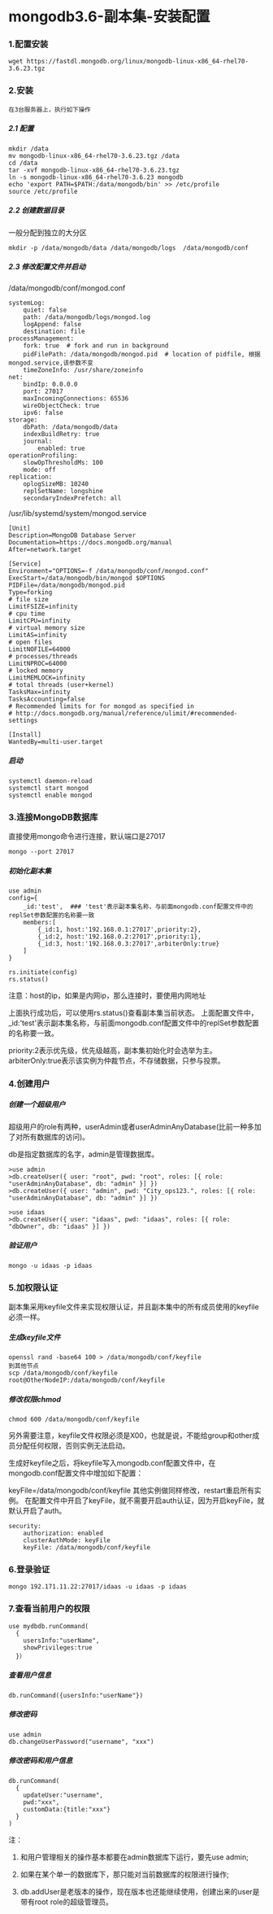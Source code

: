 # mongodb3.6-副本集-安装配置

### 1.配置安装 

```
wget https://fastdl.mongodb.org/linux/mongodb-linux-x86_64-rhel70-3.6.23.tgz
```

### 2.安装

```
在3台服务器上，执行如下操作
```

##### 2.1 配置

```
mkdir /data
mv mongodb-linux-x86_64-rhel70-3.6.23.tgz /data
cd /data
tar -xvf mongodb-linux-x86_64-rhel70-3.6.23.tgz
ln -s mongodb-linux-x86_64-rhel70-3.6.23 mongodb
echo 'export PATH=$PATH:/data/mongodb/bin' >> /etc/profile
source /etc/profile
```

##### 2.2 创建数据目录

一般分配到独立的大分区

```
mkdir -p /data/mongodb/data /data/mongodb/logs  /data/mongodb/conf
```

##### 2.3 修改配置文件并启动

/data/mongodb/conf/mongod.conf

```
systemLog:
    quiet: false
    path: /data/mongodb/logs/mongod.log
    logAppend: false
    destination: file
processManagement:
    fork: true  # fork and run in background
    pidFilePath: /data/mongodb/mongod.pid  # location of pidfile, 根据mongod.service,该参数不变
    timeZoneInfo: /usr/share/zoneinfo
net:
    bindIp: 0.0.0.0
    port: 27017
    maxIncomingConnections: 65536
    wireObjectCheck: true
    ipv6: false
storage:
    dbPath: /data/mongodb/data
    indexBuildRetry: true
    journal:
        enabled: true
operationProfiling:
    slowOpThresholdMs: 100
    mode: off
replication:
    oplogSizeMB: 10240
    replSetName: longshine
    secondaryIndexPrefetch: all
```

/usr/lib/systemd/system/mongod.service

```
[Unit]
Description=MongoDB Database Server
Documentation=https://docs.mongodb.org/manual
After=network.target

[Service]
Environment="OPTIONS=-f /data/mongodb/conf/mongod.conf"
ExecStart=/data/mongodb/bin/mongod $OPTIONS
PIDFile=/data/mongodb/mongod.pid
Type=forking
# file size
LimitFSIZE=infinity
# cpu time
LimitCPU=infinity
# virtual memory size
LimitAS=infinity
# open files
LimitNOFILE=64000
# processes/threads
LimitNPROC=64000
# locked memory
LimitMEMLOCK=infinity
# total threads (user+kernel)
TasksMax=infinity
TasksAccounting=false
# Recommended limits for for mongod as specified in
# http://docs.mongodb.org/manual/reference/ulimit/#recommended-settings

[Install]
WantedBy=multi-user.target
```

##### 启动
```
systemctl daemon-reload
systemctl start mongod
systemctl enable mongod
```

### 3.连接MongoDB数据库

直接使用mongo命令进行连接，默认端口是27017

```
mongo --port 27017
```

##### 初始化副本集
```
use admin
config={
    _id:'test',  ### 'test'表示副本集名称，与前面mongodb.conf配置文件中的replSet参数配置的名称要一致
    members:[
        {_id:1, host:'192.168.0.1:27017',priority:2},
        {_id:2, host:'192.168.0.2:27017',priority:1},
        {_id:3, host:'192.168.0.3:27017',arbiterOnly:true}
    ]
}

rs.initiate(config)
rs.status()
```
注意：host的ip，如果是内网ip，那么连接时，要使用内网地址

上面执行成功后，可以使用rs.status()查看副本集当前状态。
上面配置文件中，_id:'test'表示副本集名称，与前面mongodb.conf配置文件中的replSet参数配置的名称要一致。

priority:2表示优先级，优先级越高，副本集初始化时会选举为主。arbiterOnly:true表示该实例为仲裁节点，不存储数据，只参与投票。




### 4.创建用户

##### 创建一个超级用户

超级用户的role有两种，userAdmin或者userAdminAnyDatabase(比前一种多加了对所有数据库的访问)。

db是指定数据库的名字，admin是管理数据库。

```
>use admin
>db.createUser({ user: "root", pwd: "root", roles: [{ role: "userAdminAnyDatabase", db: "admin" }] })
>db.createUser({ user: "admin", pwd: "City_ops123.", roles: [{ role: "userAdminAnyDatabase", db: "admin" }] })
```
```
>use idaas
>db.createUser({ user: "idaas", pwd: "idaas", roles: [{ role: "dbOwner", db: "idaas" }] })
```

##### 验证用户
```
mongo -u idaas -p idaas
```

### 5.加权限认证

副本集采用keyfile文件来实现权限认证，并且副本集中的所有成员使用的keyfile必须一样。

##### 生成keyfile文件
```
openssl rand -base64 100 > /data/mongodb/conf/keyfile
到其他节点
scp /data/mongodb/conf/keyfile  root@OtherNodeIP:/data/mongodb/conf/keyfile
```
##### 修改权限chmod
```
chmod 600 /data/mongodb/conf/keyfile
```
另外需要注意，keyfile文件权限必须是X00，也就是说，不能给group和other成员分配任何权限，否则实例无法启动。

生成好keyfile之后，将keyfile写入mongodb.conf配置文件中，在mongodb.conf配置文件中增加如下配置：

keyFile=/data/mongodb/conf/keyfile
其他实例做同样修改，restart重启所有实例。
在配置文件中开启了keyFile，就不需要开启auth认证，因为开启keyFile，就默认开启了auth。

```
security:  
    authorization: enabled  
    clusterAuthMode: keyFile  
    keyFile: /data/mongodb/conf/keyfile 
```

### 6.登录验证

```
mongo 192.171.11.22:27017/idaas -u idaas -p idaas
```

### 7.查看当前用户的权限
```
use mydbdb.runCommand(
  {
    usersInfo:"userName",
    showPrivileges:true
  }）
```

##### 查看用户信息

```
db.runCommand({usersInfo:"userName"})
```
##### 修改密码
```
use admin
db.changeUserPassword("username", "xxx")
```
##### 修改密码和用户信息
```
db.runCommand(
  {
    updateUser:"username",
    pwd:"xxx",
    customData:{title:"xxx"}
  }
)
```

注：

1. 和用户管理相关的操作基本都要在admin数据库下运行，要先use admin;

2. 如果在某个单一的数据库下，那只能对当前数据库的权限进行操作;

3. db.addUser是老版本的操作，现在版本也还能继续使用，创建出来的user是带有root role的超级管理员。
